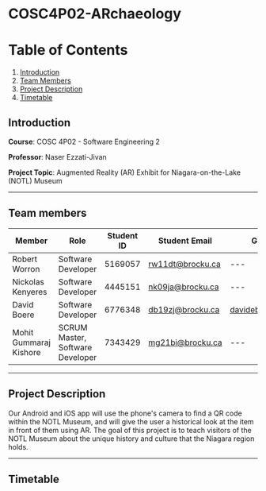 # COSC4P02-ARchaeology


# Table of Contents
1. [Introduction](#introduction)
2. [Team Members](#team-members)
3. [Project Description](project-desctiption)
4. [Timetable](#timetable)


## Introduction
**Course**: COSC 4P02 - Software Engineering 2

**Professor**: Naser Ezzati-Jivan

**Project Topic**: Augmented Reality (AR) Exhibit for Niagara-on-the-Lake (NOTL) Museum

---
## Team members
| Member  | Role  | Student ID  | Student Email | GitHub Email |
|---|---|---|---|---|
| Robert Worron  | Software Developer  | 5169057  |  rw11dt@brocku.ca | --- |
| Nickolas Kenyeres  | Software Developer  | 4445151  | nk09ja@brocku.ca | --- |
| David Boere  | Software Developer  | 6776348  | db19zj@brocku.ca | davideboere@gmail.com |
| Mohit Gummaraj Kishore  | SCRUM Master, Software Developer  | 7343429  | mg21bi@brocku.ca | --- |

---

## Project Description

Our Android and iOS app will use the phone's camera to find a QR code within the NOTL Museum, and will give the user a historical look at the item in front of them using AR. 
The goal of this project is to teach visitors of the NOTL Museum about the unique history and culture that the Niagara region holds.

---

## Timetable



